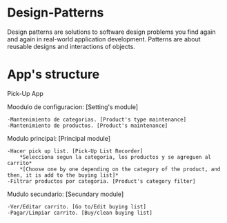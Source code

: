# Design-Patterns
Design patterns are solutions to software design problems you find again and again in real-world application development. Patterns are about reusable designs and interactions of objects.

# App's structure
Pick-Up App

Moodulo de configuracion: [Setting's module]

	-Mantenimiento de categorias. [Product's type maintenance]
	-Mantenimiento de productos. [Product's maintenance]


Modulo principal: [Principal module]

	-Hacer pick up list. [Pick-Up List Recorder]
		*Selecciona segun la categoria, los productos y se agreguen al carrito*
		*[Choose one by one depending on the category of the product, and then, it is add to the buying list]*
	-Filtrar productos por categoria. [Product's category filter]

Mudulo secundario: [Secundary module]

	-Ver/Editar carrito. [Go to/Edit buying list]
	-Pagar/Limpiar carrito. [Buy/clean buying list]
